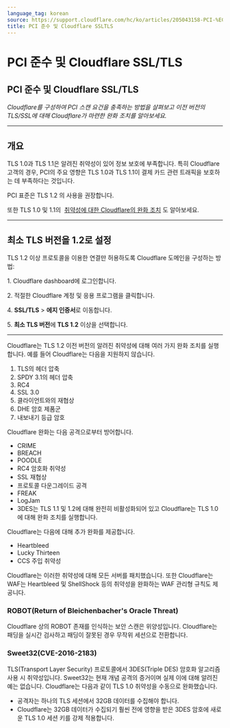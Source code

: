 ```yaml
---
language_tag: korean
source: https://support.cloudflare.com/hc/ko/articles/205043158-PCI-%EC%A4%80%EC%88%98-%EB%B0%8F-Cloudflare-SSL-TLS
title: PCI 준수 및 Cloudflare SSLTLS
---
```


# PCI 준수 및 Cloudflare SSL/TLS

## PCI 준수 및 Cloudflare SSL/TLS

_Cloudflare를 구성하여 PCI 스캔 요건을 충족하는 방법을 살펴보고 이전 버전의 TLS/SSL에 대해 Cloudflare가 마련한 완화 조치를 알아보세요._

___

## 개요

TLS 1.0과 TLS 1.1은 알려진 취약성이 있어 정보 보호에 부족합니다. 특히 Cloudflare 고객의 경우, PCI의 주요 영향은 TLS 1.0과 TLS 1.1이 결제 카드 관련 트래픽을 보호하는 데 부족하다는 것입니다.

PCI 표준은 TLS 1.2 의 사용을 권장합니다.

또한 TLS 1.0 및 1.1의  [취약성에 대한 Cloudflare의 완화 조치](https://support.cloudflare.com/hc/en-us/articles/205043158#h_1TWWDdoBc31LFYj9kVNwlu) 도 알아보세요.

___

## 최소 TLS 버전을 1.2로 설정

TLS 1.2 이상 프로토콜을 이용한 연결만 허용하도록 Cloudflare 도메인을 구성하는 방법:

1\. Cloudflare dashboard에 로그인합니다.

2\. 적절한 Cloudflare 계정 및 응용 프로그램을 클릭합니다.

4\. **SSL/TLS** > **에지 인증서**로 이동합니다.

5\. **최소 TLS 버전**에 **TLS 1.2** 이상을 선택합니다.

___

Cloudflare는 TLS 1.2 이전 버전의 알려진 취약성에 대해 여러 가지 완화 조치를 실행합니다. 예를 들어 Cloudflare는 다음을 지원하지 않습니다.

1.  TLS의 헤더 압축
2.  SPDY 3.1의 헤더 압축
3.  RC4
4.  SSL 3.0
5.  클라이언트와의 재협상
6.  DHE 암호 제품군
7.  내보내기 등급 암호

Cloudflare 완화는 다음 공격으로부터 방어합니다.

-   CRIME
-   BREACH
-   POODLE
-   RC4 암호화 취약성
-   SSL 재협상
-   프로토콜 다운그레이드 공격
-   FREAK
-   LogJam
-   3DES는 TLS 1.1 및 1.2에 대해 완전히 비활성화되어 있고 Cloudflare는 TLS 1.0에 대해 완화 조치를 실행합니다.

Cloudflare는 다음에 대해 추가 완화를 제공합니다.

-   Heartbleed
-   Lucky Thirteen
-   CCS 주입 취약성

Cloudflare는 이러한 취약성에 대해 모든 서버를 패치했습니다. 또한 Cloudflare는 WAF는 Heartbleed 및 ShellShock 등의 취약성을 완화하는 WAF 관리형 규칙도 제공니다.

### ROBOT(Return of Bleichenbacher's Oracle Threat)

Cloudflare 상의 ROBOT 존재를 인식하는 보안 스캔은 위양성입니다. Cloudflare는 패딩을 실시간 검사하고 패딩이 잘못된 경우 무작위 세션으로 전환합니다.

### Sweet32(CVE-2016-2183)

TLS(Transport Layer Security) 프로토콜에서 3DES(Triple DES) 암호화 알고리즘 사용 시 취약성입니다. Sweet32는 현재 개념 공격의 증거이며 실제 이에 대해 알려진 예는 없습니다. Cloudflare는 다음과 같이 TLS 1.0 취약성을 수동으로 완화했습니다.

-   공격자는 하나의 TLS 세션에서 32GB 데이터를 수집해야 합니다.
-   Cloudflare는 32GB 데이터가 수집되기 훨씬 전에 영향을 받은 3DES 암호에 새로운 TLS 1.0 세션 키를 강제 적용합니다.
